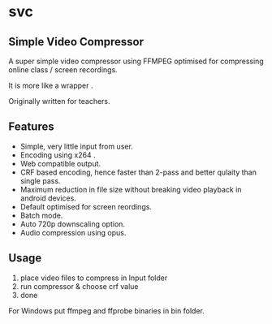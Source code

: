 # svc
## Simple Video Compressor 


A super simple video compressor using FFMPEG 
optimised for compressing online class / screen recordings.

It is more like a wrapper .

Originally written for teachers.

## Features
* Simple, very little input from user.
* Encoding using x264 .
* Web compatible output.
* CRF based encoding, hence faster than 2-pass and better qulaity than single pass.
* Maximum reduction in file size without breaking 
video playback in android devices.
* Default optimised for screen reordings.
* Batch mode.
* Auto 720p downscaling option.
* Audio compression using opus.

## Usage

1. place video files to compress in Input folder
2. run compressor & choose crf value
3. done

For Windows  put ffmpeg  and ffprobe binaries in bin folder.